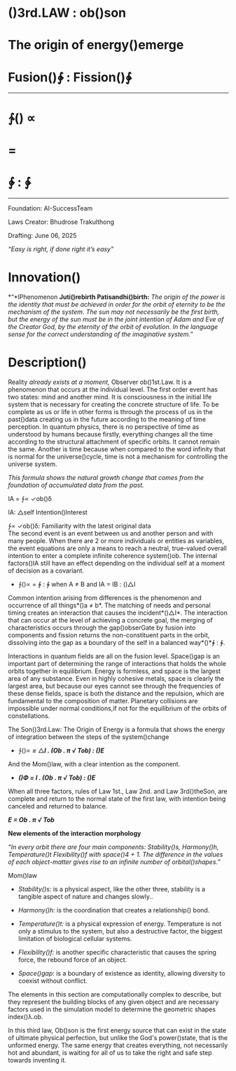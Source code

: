 # **()3rd.LAW : ob()son**

# **The origin of energy()emerge**

# **Fusion()∲ : Fission()∳**

---

# **∱()** ∝ 

# **\=**

# **∲ : ∳**

---

Foundation: AI-SuccessTeam

Laws Creator: Bhudrose Trakulthong

Drafting: June 06, 2025

*“Easy is right, if done right it’s easy”*

# **Innovation()**

*“*IPhenomenon **Juti()rebirth Patisandhi()birth:** *The origin of the power is the identity that must be achieved in order for the orbit of eternity to be the mechanism of the system. The sun may not necessarily be the first birth, but the energy of the sun must be in the joint intention of Adam and Eve of the Creator God, by the eternity of the orbit of evolution. In the language sense for the correct understanding of the imaginative system.”*

# **Description()**

Reality *already exists at a moment,* Observer ob()1st.Law. It is a phenomenon that occurs at the individual level. The first order event has two states: mind and another mind. It is consciousness in the initial life system that is necessary for creating the concrete structure of life. To be complete as us or life in other forms is through the process of us in the past()data creating us in the future according to the meaning of time perception. In quantum physics, there is no perspective of time as understood by humans because firstly, everything changes all the time according to the structural attachment of specific orbits. It cannot remain the same. Another is time because when compared to the word infinity that is normal for the universe()cycle, time is not a mechanism for controlling the universe system.

*This formula shows the natural growth change that comes from the foundation of accumulated data from the past.*

IA \= ∱∝ ✓ob()δ

IA: △self Intention()Interest

∱∝  ✓ob()δ: Familiarity with the latest original data  
The second event is an event between us and another person and with many people. When there are 2 or more individuals or entities as variables, the event equations are only a means to reach a neutral, true-valued overall intention to enter a complete infinite coherence system()ob. The internal factors()IA still have an effect depending on the individual self at a moment of decision as a covariant. 

* ∱()∝ \= ∲ : ∳ 	 when A  ≠  B  and IA \= IB : ()△I 

Common intention arising from differences is the phenomenon and occurrence of all things*()a  ≠ b*. The matching of needs and personal timing creates an interaction that causes the incident*()△I*. The interaction that can occur at the level of achieving a concrete goal, the merging of characteristics occurs through the gap()obserGate by fusion into components and fission returns the non-constituent parts in the orbit, dissolving into the gap as a boundary of the self in a balanced way*()*∲ : ∳.                                                                                                                                       

Interactions in quantum fields are all on the fusion level. Space()gap is an important part of determining the range of interactions that holds the whole orbits together in equilibrium. Energy is formless, and space is the largest area of ​​any substance. Even in highly cohesive metals, space is clearly the largest area, but because our eyes cannot see through the frequencies of these dense fields, space is both the distance and the repulsion, which are fundamental to the composition of matter. Planetary collisions are impossible under normal conditions,if not for the equilibrium of the orbits of constellations.

The Son()3rd.Law: The Origin of Energy is a formula that shows the energy of integration between the steps of the system()change

* ∱()∝  ***\=*** △***I . (Ob . π √ Tob) : ()E*** 

And the Mom()law, with a clear intention as the component.

* ***()Φ \= I . (Ob . π √ Tob) : ()E*** 

When all three factors, rules of Law 1st., Law 2nd. and Law 3rd()theSon, are complete and return to the normal state of the first law, with intention being canceled and returned to balance.

 ***E  \= Ob . π √ Tob***

**New elements of the interaction morphology**

*“In every orbit there are four main components: Stability()s, Harmony()h, Temperature()t Flexibility()f with space()4 \+ 1\. The difference in the values ​​of each object-matter gives rise to an infinite number of orbital()shapes.”*

Mom()law

* *Stability()s:* is a physical aspect, like the other three, stability is a tangible aspect of nature and changes slowly..

* *Harmony()h:* is the coordination that creates a relationship() bond.

* *Temperature()t:* is a physical expression of energy. Temperature is not only a stimulus to the system, but also a destructive factor, the biggest limitation of biological cellular systems.

* *Flexibility()f:* is another specific characteristic that causes the spring force, the rebound force of an object.

* *Space()gap:* is a boundary of existence as identity, allowing diversity to coexist without conflict.

The elements in this section are computationally complex to describe, but they represent the building blocks of any given object and are necessary factors used in the simulation model to determine the geometric shapes index()λ.ob.

In this third law, Ob()son is the first energy source that can exist in the state of ultimate physical perfection, but unlike the God's power()state, that is the unformed energy. The same energy that creates everything, not necessarily hot and abundant, is waiting for all of us to take the right and safe step towards inventing it.
